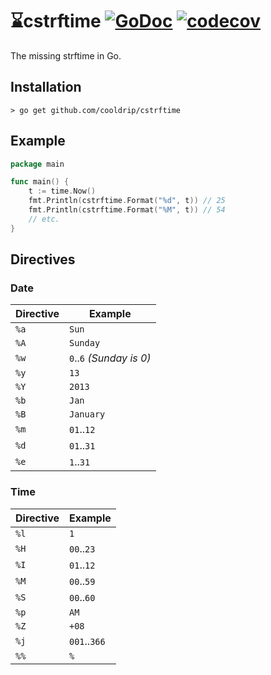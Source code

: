 # ⌛️cstrftime [![GoDoc](https://godoc.org/github.com/cooldrip/cstrftime?status.svg)](https://godoc.org/github.com/cooldrip/cstrftime) [![codecov](https://codecov.io/gh/cooldrip/cstrftime/branch/master/graph/badge.svg)](https://codecov.io/gh/cooldrip/cstrftime)

The missing strftime in Go.

## Installation

```
> go get github.com/cooldrip/cstrftime
```

## Example

```go
package main

func main() {
	t := time.Now()
	fmt.Println(cstrftime.Format("%d", t)) // 25
	fmt.Println(cstrftime.Format("%M", t)) // 54
	// etc.
}
```

## Directives

### Date

| Directive | Example                  |
| --------- | ------------------------ |
| `%a`      | `Sun`                    |
| `%A`      | `Sunday`                 |
| `%w`      | `0`..`6` _(Sunday is 0)_ |
| `%y`      | `13`                     |
| `%Y`      | `2013`                   |
| `%b`      | `Jan`                    |
| `%B`      | `January`                |
| `%m`      | `01`..`12`               |
| `%d`      | `01`..`31`               |
| `%e`      | `1`..`31`                |

### Time

| Directive | Example      |
| --------- | ------------ |
| `%l`      | `1`          |
| `%H`      | `00`..`23`   |
| `%I`      | `01`..`12`   |
| `%M`      | `00`..`59`   |
| `%S`      | `00`..`60`   |
| `%p`      | `AM`         |
| `%Z`      | `+08`        |
| `%j`      | `001`..`366` |
| `%%`      | `%`          |
